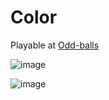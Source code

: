 # Color

Playable  at   [Odd-balls](https://odd-ball.herokuapp.com/)

![image](https://user-images.githubusercontent.com/76608754/135670078-72df3ebf-8e5e-4a4d-bbba-390f0dd30e86.png)


![image](https://user-images.githubusercontent.com/76608754/135672528-5452576c-7d49-4b4b-82b4-033b3bef6e8f.png)
